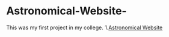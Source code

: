 # Astronomical-Website-
This was my first project in my college.
1.[Astronomical Website](https://23Bhupesh.github.io/Astronomical-Website-/)
